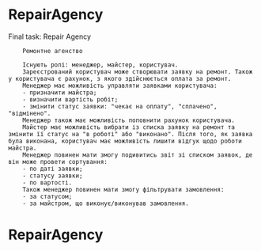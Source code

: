 <?xml version="1.0" encoding="UTF-8"?>
<repair>

# RepairAgency
Final task: Repair Agency


        Ремонтне агенство

        Існують ролі: менеджер, майстер, користувач.
        Зареєстрований користувач може створювати заявку на ремонт. Також у користувача є рахунок, з якого здійснюється оплата за ремонт.
        Менеджер має можливість управляти заявками користувача:
        - призначити майстра;
        - визначити вартість робіт;
        - змінити статус заявки: "чекає на оплату", "сплачено", "відмінено".
        Менеджер також має можливість поповнити рахунок користувача.
        Майстер має можливість вибрати із списка заявку на ремонт та змінити її статус на "в роботі" або "виконано". Після того, як заявка була виконана, користувач має можливість лишити відгук щодо роботи майстра.
        Менеджер повинен мати змогу подивитись звіт зі списком заявок, де він може провети сортування:
        - по даті заявки;
        - статусу заявки;
        - по вартості.
        Також менеджер повинен мати змогу фільтрувати замовлення:
        - за статусом;
        - за майстром, що виконує/виконував замовлення.
# RepairAgency


</repair>